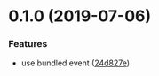 <a name="0.1.0"></a>
# 0.1.0 (2019-07-06)


### Features

* use bundled event ([24d827e](https://github.com/kei-ito/parcel-plugin-esifycss/commit/24d827e))



